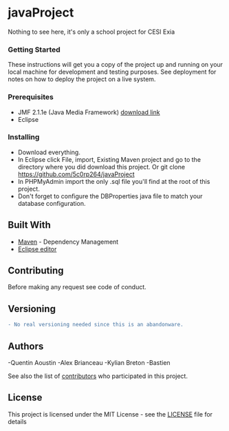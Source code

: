 # javaProject
Nothing to see here, it's only a school project for CESI Exia


### Getting Started

These instructions will get you a copy of the project up and running on your local machine for development and testing purposes. See deployment for notes on how to deploy the project on a live system.

### Prerequisites

* JMF 2.1.1e (Java Media Framework) [download link](https://www.oracle.com/technetwork/java/javase/download-142937.html)
* Eclipse

### Installing

* Download everything.
* In Eclipse click File, import, Existing Maven project and go to the directory where you did download this project.
  Or
    git clone https://github.com/5c0rp264/javaProject
* In PHPMyAdmin import the only .sql file you'll find at the root of this project.
* Don't forget to configure the DBProperties java file to match your database configuration.

## Built With

* [Maven](https://maven.apache.org/) - Dependency Management
* [Eclipse editor](https://www.eclipse.org/downloads/)

## Contributing

Before making any request see code of conduct.


## Versioning
```diff
- No real versioning needed since this is an abandonware.
```
## Authors
-Quentin Aoustin
-Alex Brianceau
-Kylian Breton
-Bastien

See also the list of [contributors](https://github.com/5c0rp264/javaProject/contributors) who participated in this project.

## License

This project is licensed under the MIT License - see the [LICENSE](LICENSE) file for details

